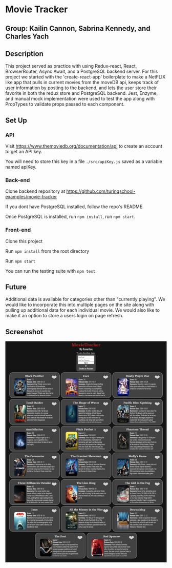 # Movie Tracker

## Group: Kailin Cannon, Sabrina Kennedy, and Charles Yach

## Description

This project served as practice with using Redux-react, React, BrowserRouter, Async Await, and a PostgreSQL backend server. For this project we started with the 'create-react-app' boilerplate to make a NetFLIX like app that pulls in current movies from the moveDB api, keeps track of user information by posting to the backend, and lets the user store their favorite in both the redux store and PostgreSQL backend. Jest, Enzyme, and manual mock implementation were used to test the app along with PropTypes to validate props passed to each component.

## Set Up

### API

Visit https://www.themoviedb.org/documentation/api to create an account to get an API key.

You will need to store this key in a file `./src/apiKey.js` saved as a variable named apiKey.

### Back-end

Clone backend repository at https://github.com/turingschool-examples/movie-tracker

If you dont have PostgreSQL installed, follow the repo's README.

Once PostgreSQL is installed, run `npm install`, run `npm start`.

### Front-end

Clone this project

Run `npm install` from the root directory

Run `npm start`

You can run the testing suite with `npm test`.


## Future

Additional data is available for categories other than "currently playing". We would like to incorporate this into multiple pages on the site along with pulling up additional data for each individual movie. We would also like to make it an option to store a users login on page refresh. 

## Screenshot
![full page screenshot](./fullscreen.png)